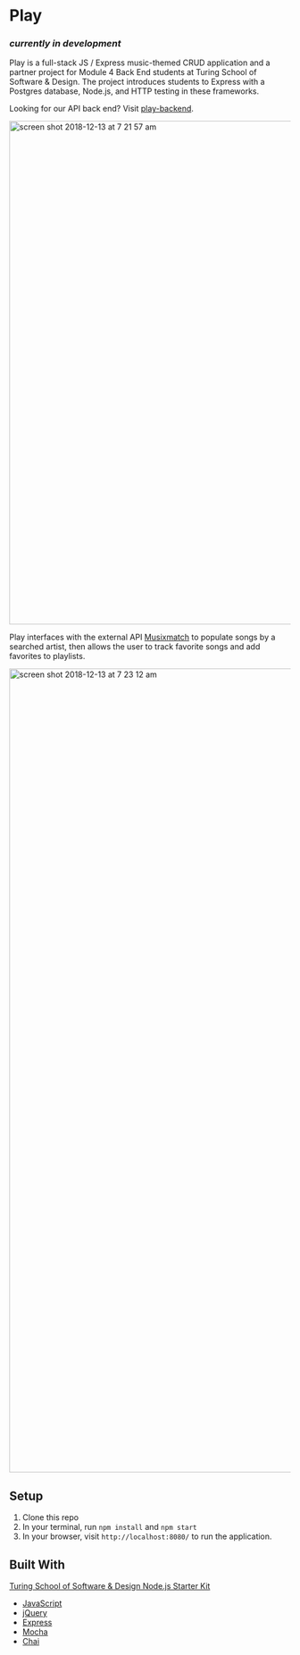 # Play
### *currently in development*

Play is a full-stack JS / Express music-themed CRUD application and a partner project for Module 4 Back End students at Turing School of Software & Design. The project introduces students to Express with a Postgres database, Node.js, and HTTP testing in these frameworks.
 
Looking for our API back end? Visit [play-backend](https://github.com/clairebvs/play-backend).

<img width="902" alt="screen shot 2018-12-13 at 7 21 57 am" src="https://user-images.githubusercontent.com/39714935/49944627-19772680-fea8-11e8-8e7e-7709b5570176.png">

 
Play interfaces with the external API [Musixmatch](https://developer.musixmatch.com/) to populate songs by a searched artist, then allows the user to track favorite songs and add favorites to playlists.

<img width="1440" alt="screen shot 2018-12-13 at 7 23 12 am" src="https://user-images.githubusercontent.com/39714935/49944631-1bd98080-fea8-11e8-9f28-0756a0f6149c.png">

## Setup
1. Clone this repo
2. In your terminal, run `npm install` and `npm start`
3. In your browser, visit `http://localhost:8080/` to run the application.

## Built With
[Turing School of Software & Design Node.js Starter Kit](https://github.com/turingschool-projects/self-directed-fe-starter)

* [JavaScript](https://www.javascript.com/)
* [jQuery](https://jquery.com/)
* [Express](https://expressjs.com/)
* [Mocha](https://mochajs.org/)
* [Chai](https://chaijs.com/)
